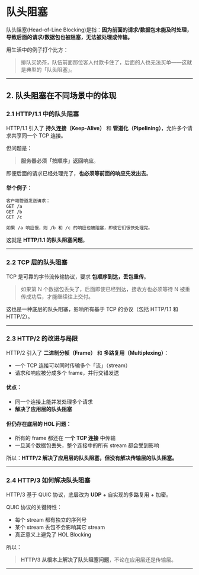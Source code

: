 # 队头阻塞

队头阻塞(Head-of-Line Blocking)是指：**因为前面的请求/数据包未能及时处理，导致后面的请求/数据包也被阻塞，无法被处理或传输。**

用生活中的例子打个比方：

> 排队买奶茶，队伍前面那位客人付款卡住了，后面的人也无法买单——这就是典型的「队头阻塞」。

---

## 2. 队头阻塞在不同场景中的体现

### 2.1 HTTP/1.1 中的队头阻塞

HTTP/1.1 引入了 **持久连接（Keep-Alive）** 和 **管道化（Pipelining）**，允许多个请求共享同一个 TCP 连接。

但问题是：

> **服务器必须「按顺序」返回响应**。

即便后面的请求已经处理完了，**也必须等前面的响应先发出去**。

#### 举个例子：

```txt
客户端管道发送请求：
GET /a
GET /b
GET /c

如果 /a 响应慢，则 /b 和 /c 的响应也被阻塞，即使它们很快处理完。
```

这就是 **HTTP/1.1 的队头阻塞问题**。

---

### 2.2 TCP 层的队头阻塞

TCP 是可靠的字节流传输协议，要求 **包顺序到达，丢包重传**。

> 如果第 N 个数据包丢失了，后面即使已经到达，接收方也必须等待 N 被重传成功后，才能继续往上交付。

这也是一种底层的队头阻塞，影响所有基于 TCP 的协议（包括 HTTP/1.1 和 HTTP/2）。

---

### 2.3 HTTP/2 的改进与局限

HTTP/2 引入了 **二进制分帧（Frame）** 和 **多路复用（Multiplexing）**：

- 一个 TCP 连接可以同时传输多个「流」（stream）
- 请求和响应被分成多个 frame，并行交错发送

#### 优点：

- 同一个连接上能并发处理多个请求
- **解决了应用层的队头阻塞**

#### 但仍存在底层的 HOL 问题：

- 所有的 frame 都还在 **一个 TCP 连接** 中传输
- 一旦某个数据包丢失，整个连接中的所有 stream 都会受到影响

所以：**HTTP/2 解决了应用层的队头阻塞，但没有解决传输层的队头阻塞。**

---

### 2.4 HTTP/3 如何解决队头阻塞

HTTP/3 基于 QUIC 协议，底层改为 **UDP** + 自实现的多路复用 + 加密。

QUIC 协议的关键特性：

- 每个 stream 都有独立的序列号
- 某个 stream 丢包不会影响其它 stream
- 真正意义上避免了 HOL Blocking

所以：

> **HTTP/3 从根本上解决了队头阻塞问题**，不论在应用层还是传输层。

---


